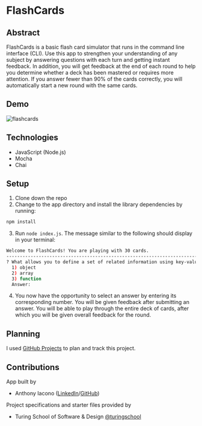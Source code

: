 # FlashCards

## Abstract
FlashCards is a basic flash card simulator that runs in the command line interface (CLI). Use this app to strengthen your understanding of any subject by answering questions with each turn and getting instant feedback. In addition, you will get feedback at the end of each round to help you determine whether a deck has been mastered or requires more attention. If you answer fewer than 90% of the cards correctly, you will automatically start a new round with the same cards.

## Demo
![flashcards](https://user-images.githubusercontent.com/72999840/131070048-e2661c89-48ff-4323-9e42-67a15715f525.gif)

## Technologies
- JavaScript (Node.js)
- Mocha
- Chai

## Setup
1. Clone down the repo 
2. Change to the app directory and install the library dependencies by running:

```zsh
npm install
```
3. Run `node index.js`. The message similar to the following should display in your terminal: 

```bash
Welcome to FlashCards! You are playing with 30 cards.
-----------------------------------------------------------------------
? What allows you to define a set of related information using key-value pairs?
  1) object
  2) array
  3) function
  Answer:
```
4. You now have the opportunity to select an answer by entering its corresponding number. You will be given feedback after submitting an answer. You will be able to play through the entire deck of cards, after which you will be given overall feedback for the round.

## Planning
I used [GitHub Projects](https://github.com/anthony-iacono/flashcards/projects/2) to plan and track this project.

## Contributions
App built by
- Anthony Iacono ([LinkedIn](https://linkedin.com/in/anthony-iacono)/[GitHub](https://github.com/anthony-iacono))

Project specifications and starter files provided by 
- Turing School of Software & Design [@turingschool](https://github.com/turingschool)
